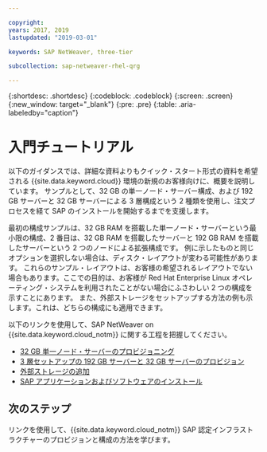 ```yaml
---

copyright:
years: 2017, 2019
lastupdated: "2019-03-01"

keywords: SAP NetWeaver, three-tier

subcollection: sap-netweaver-rhel-qrg

---
```


{:shortdesc: .shortdesc}
{:codeblock: .codeblock}
{:screen: .screen}
{:new_window: target="_blank"}
{:pre: .pre}
{:table: .aria-labeledby="caption"}

# 入門チュートリアル

以下のガイダンスでは、詳細な資料よりもクイック・スタート形式の資料を希望される {{site.data.keyword.cloud}} 環境の新規のお客様向けに、概要を説明しています。 サンプルとして、32 GB の単一ノード・サーバー構成、および 192 GB サーバーと 32 GB サーバーによる 3 層構成という 2 種類を使用し、注文プロセスを経て SAP のインストールを開始するまでを支援します。

最初の構成サンプルは、32 GB RAM を搭載した単一ノード・サーバーという最小限の構成、2 番目は、32 GB RAM を搭載したサーバーと 192 GB RAM を搭載したサーバーという 2 つのノードによる拡張構成です。 例に示したものと同じオプションを選択しない場合は、ディスク・レイアウトが変わる可能性があります。 これらのサンプル・レイアウトは、お客様の希望されるレイアウトでない場合もあります。ここでの目的は、お客様が Red Hat Enterprise Linux オペレーティング・システムを利用されたことがない場合にふさわしい 2 つの構成を示すことにあります。 また、外部ストレージをセットアップする方法の例も示します。これは、どちらの構成にも適用できます。

以下のリンクを使用して、SAP NetWeaver on {{site.data.keyword.cloud_notm}} に関する工程を把握してください。

  * [32 GB 単一ノード・サーバーのプロビジョニング](/docs/infrastructure/sap-netweaver-rhel-qrg?topic=sap-netweaver-rhel-qrg-provisioning-a-32-gb-single-node-server#install_32GB)
  * [3 層セットアップの 192 GB サーバーと 32 GB サーバーのプロビジョン](/docs/infrastructure/sap-netweaver-rhel-qrg?topic=sap-netweaver-rhel-qrg-install-256GB#install-256GB)
  * [
外部ストレージの追加](/docs/infrastructure/sap-netweaver-rhel-qrg?topic=sap-netweaver-rhel-qrg-storage#storage)
  * [SAP アプリケーションおよびソフトウェアのインストール](/docs/infrastructure/sap-netweaver-rhel-qrg?topic=sap-netweaver-rhel-qrg-install_landscape#install_landscape)

## 次のステップ

リンクを使用して、{{site.data.keyword.cloud_notm}} SAP 認定インフラストラクチャーのプロビジョンと構成の方法を学びます。
